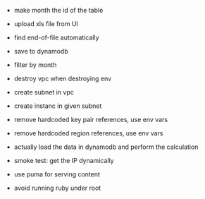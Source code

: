 

 - make month the id of the table

 - upload xls file from UI
 - find end-of-file automatically
 - save to dynamodb
 - filter by month


 - destroy vpc when destroying env
 - create subnet in vpc
 - create instanc in given subnet

 - remove hardcoded key pair references, use env vars
 - remove hardcoded region references, use env vars

 - actually load the data in dynamodb and perform the calculation

 - smoke test: get the IP dynamically
 - use puma for serving content
 - avoid running ruby under root